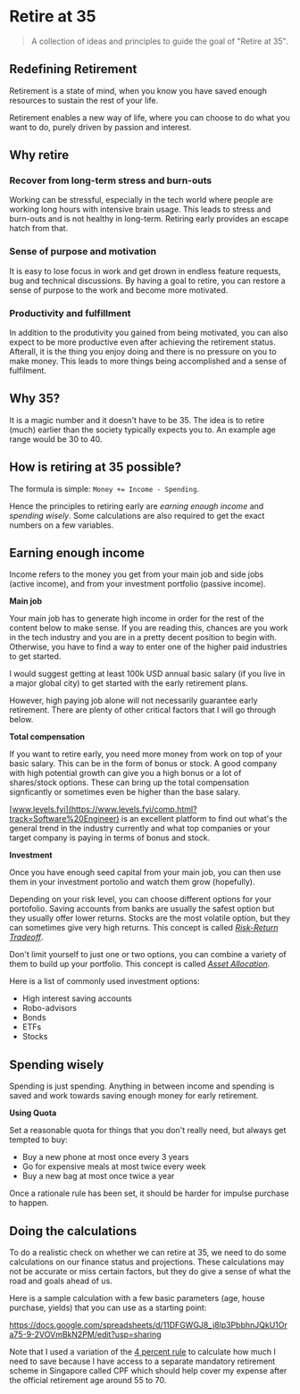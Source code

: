 # Retire at 35

> A collection of ideas and principles to guide the goal of "Retire at 35".

## Redefining Retirement

Retirement is a state of mind, when you know you have saved enough resources to sustain the rest of your life.

Retirement enables a new way of life, where you can choose to do what you want to do, purely driven by passion and interest.

## Why retire

### Recover from long-term stress and burn-outs
Working can be stressful, especially in the tech world where people are working long hours with intensive brain usage. This leads to stress and burn-outs and is not healthy in long-term. Retiring early provides an escape hatch from that.

### Sense of purpose and motivation
It is easy to lose focus in work and get drown in endless feature requests, bug and technical discussions. By having a goal to retire, you can restore a sense of purpose to the work and become more motivated.

### Productivity and fulfillment
In addition to the produtivity you gained from being motivated, you can also expect to be more productive even after achieving the retirement status. Afterall, it is the thing you enjoy doing and there is no pressure on you to make money. This leads to more things being accomplished and a sense of fulfilment.

## Why 35?

It is a magic number and it doesn't have to be 35. The idea is to retire (much) earlier than the society typically expects you to. An example age range would be 30 to 40.

## How is retiring at 35 possible?

The formula is simple: `Money += Income - Spending`.

Hence the principles to retiring early are *earning enough income* and *spending wisely*. Some calculations are also required to get the exact numbers on a few variables.

## Earning enough income

Income refers to the money you get from your main job and side jobs (active income), and from your investment portfolio (passive income).

**Main job**

Your main job has to generate high income in order for the rest of the content below to make sense. If you are reading this, chances are you work in the tech industry and you are in a pretty decent position to begin with. Otherwise, you have to find a way to enter one of the higher paid industries to get started.

I would suggest getting at least 100k USD annual basic salary (if you live in a major global city) to get started with the early retirement plans.

However, high paying job alone will not necessarily guarantee early retirement. There are plenty of other critical factors that I will go through below.

**Total compensation**

If you want to retire early, you need more money from work on top of your basic salary. This can be in the form of bonus or stock. A good company with high potential growth can give you a high bonus or a lot of shares/stock options. These can bring up the total compensation signficantly or sometimes even be higher than the base salary.

[www.levels.fyi](https://www.levels.fyi/comp.html?track=Software%20Engineer) is an excellent platform to find out what's the general trend in the industry currently and what top companies or your target company is paying in terms of bonus and stock.

**Investment**

Once you have enough seed capital from your main job, you can then use them in your investment portolio and watch them grow (hopefully). 

Depending on your risk level, you can choose different options for your portofolio. Saving accounts from banks are usually the safest option but they usually offer lower returns. Stocks are the most volatile option, but they can sometimes give very high returns. This concept is called [*Risk-Return Tradeoff*](https://www.investopedia.com/terms/r/riskreturntradeoff.asp).

Don't limit yourself to just one or two options, you can combine a variety of them to build up your portfolio. This concept is called [*Asset Allocation*](https://www.investopedia.com/managing-wealth/achieve-optimal-asset-allocation/).

Here is a list of commonly used investment options:

* High interest saving accounts
* Robo-advisors
* Bonds
* ETFs
* Stocks

## Spending wisely

Spending is just spending. Anything in between income and spending is saved and work towards saving enough money for early retirement.

**Using Quota**

Set a reasonable quota for things that you don't really need, but always get tempted to buy:

* Buy a new phone at most once every 3 years
* Go for expensive meals at most twice every week
* Buy a new bag at most once twice a year

Once a rationale rule has been set, it should be harder for impulse purchase to happen.

## Doing the calculations

To do a realistic check on whether we can retire at 35, we need to do some calculations on our finance status and projections. These calculations may not be accurate or miss certain factors, but they do give a sense of what the road and goals ahead of us.

Here is a sample calculation with a few basic parameters (age, house purchase, yields) that you can use as a starting point:

https://docs.google.com/spreadsheets/d/11DFGWGJ8_j8lp3PbbhnJQkU1Ora75-9-2VOVmBkN2PM/edit?usp=sharing

Note that I used a variation of the [4 percent rule](https://www.investopedia.com/terms/f/four-percent-rule.asp) to calculate how much I need to save because I have access to a separate mandatory retirement scheme in Singapore called CPF which should help cover my expense after the official retirement age around 55 to 70.
